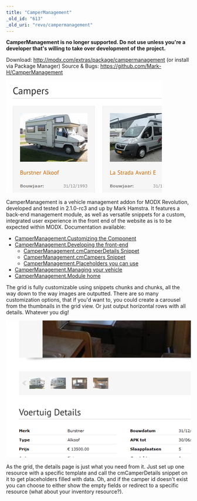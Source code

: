 ```yaml
---
title: "CamperManagement"
_old_id: "613"
_old_uri: "revo/campermanagement"
---
```


**CamperManagement is no longer supported. Do not use unless you're a developer that's willing to take over development of the project.**

Download: <http://modx.com/extras/package/campermanagement> (or install via Package Manager)
 Source & Bugs: <https://github.com/Mark-H/CamperManagement>

![](camper-grid.png)

CamperManagement is a vehicle management addon for MODX Revolution, developed and tested in 2.1.0-rc3 and up by Mark Hamstra. It features a back-end management module, as well as versatile snippets for a custom, integrated user experience in the front end of the website as is to be expected within MODX.
 Documentation available:

- [CamperManagement.Customizing the Component](extras/campermanagement/campermanagement.customizing-the-component "CamperManagement.Customizing the Component")
- [CamperManagement.Developing the front-end](extras/campermanagement/campermanagement.developing-the-front-end "CamperManagement.Developing the front-end")
  - [CamperManagement.cmCamperDetails Snippet](extras/campermanagement/campermanagement.developing-the-front-end/cmcamperdetails-snippet "CamperManagement.cmCamperDetails Snippet")
  - [CamperManagement.cmCampers Snippet](extras/campermanagement/campermanagement.developing-the-front-end/cmcampers-snippet "CamperManagement.cmCampers Snippet")
  - [CamperManagement.Placeholders you can use](extras/campermanagement/campermanagement.developing-the-front-end/placeholders-you-can-use "CamperManagement.Placeholders you can use")
- [CamperManagement.Managing your vehicle](extras/campermanagement/campermanagement.managing-your-vehicle "CamperManagement.Managing your vehicle")
- [CamperManagement.Module home](extras/campermanagement/campermanagement.module-home "CamperManagement.Module home")

 The grid is fully customizable using snippets chunks and chunks, all the way down to the way images are outputted. There are so many customization options, that if you'd want to, you could create a carousel from the thumbnails in the grid view. Or just output horizontal rows with all details. Whatever you dig!

![](camper-details.png)

As the grid, the details page is just what you need from it. Just set up one resource with a specific template and call the cmCamperDetails snippet on it to get placeholders filled with data. Oh, and if the camper id doesn't exist you can choose to either show the empty fields or redirect to a specific resource (what about your inventory resource?).
